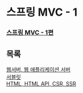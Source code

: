 # 스프링 MVC - 1
### [스프링 MVC - 1편](https://www.inflearn.com/course/%EC%8A%A4%ED%94%84%EB%A7%81-mvc-1/dashboard)

## 목록
[웹서버, 웹 애플리케이션 서버](webserver_was.md) <br>
[서블릿](servlet.md) <br>
[HTML, HTML API, CSR, SSR](etc.md)